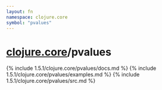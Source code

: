 ```yaml
---
layout: fn
namespace: clojure.core
symbol: "pvalues"
---
```


# [clojure.core](../)/pvalues

{% include 1.5.1/clojure.core/pvalues/docs.md %}
{% include 1.5.1/clojure.core/pvalues/examples.md %}
{% include 1.5.1/clojure.core/pvalues/src.md %}

